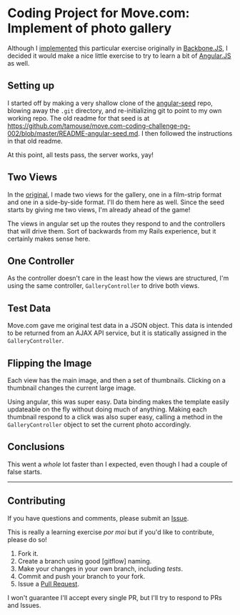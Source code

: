 # Coding Project for Move.com: Implement of photo gallery

Although I [implemented][original-implementation] this particular exercise originally in [Backbone.JS], 
I decided it would make a nice little exercise to try to learn a bit of [Angular.JS] as well.

## Setting up

I started off by making a very shallow clone of the [angular-seed] repo, blowing away the `.git` 
directory, and re-initializing git to point to my own working repo. The old readme for that seed
is at <https://github.com/tamouse/move.com-coding-challenge-ng-002/blob/master/README-angular-seed.md>.
I then followed the instructions in that old readme.

At this point, all tests pass, the server works, yay!

## Two Views

In the [original][original-implementation], I made two views for the gallery, one in a film-strip format and one in a side-by-side format. I'll do them here as well. Since the seed starts by giving me two views, I'm already ahead of the game!

The views in angular set up the routes they respond to and the controllers that will drive them. Sort of backwards from my Rails experience, but it certainly makes sense here.

## One Controller

As the controller doesn't care in the least how the views are structured, I'm using the same controller, `GalleryController` to drive both views.

## Test Data

Move.com gave me original test data in a JSON object. This data is intended to be returned from an AJAX API service,
but it is statically assigned in the `GalleryController`.

## Flipping the Image

Each view has the main image, and then a set of thumbnails. Clicking on a thumbnail changes the current large image.

Using angular, this was super easy. Data binding makes the template easily updateable on the fly without doing much of anything. Making each thumbnail respond to a click was also super easy, calling a method in the `GalleryController` object to set the current photo accordingly.

## Conclusions

This went a *whole* lot faster than I expected, even though I had a couple of false starts.

*****

## Contributing

If you have questions and comments, please submit an [Issue][issues].

This is really a learning exercise *por moi* but if you'd like to contribute, please do so!

1. Fork it.
2. Create a branch using good [gitflow] naming.
3. Make your changes in your own branch, including *tests*.
4. Commit and push your branch to your fork.
5. Issue a [Pull Request][pull-requests].

I won't guarantee I'll accept every single PR, but I'll try to respond to PRs and Issues.



<!-- links -->
[original-implementation]: https://github.com/tamouse/move.com-coding-challenge-001 "Backbone implementation of photo gallery"
[Backbone.JS]: http://backbonejs.org/ "Site of the inestimable Backbone.JS library"
[Angular.JS]: http://backbonejs.org/ "Site of the inestimable Angular.JS Web Framework in JavaScript"
[angular-seed]: https://github.com/angular/angular-seed "Seeding a new angular project"
[repo]: https://github.com/tamouse/move.com-coding-challenge-ng-002 "See me on Github!"
[wiki]: https://github.com/tamouse/move.com-coding-challenge-ng-002/wiki "Project Wiki"
[author]: mailto:tamouse@gmail.com "Send me an e-mail"
[issues]: https://github.com/tamouse/move.com-coding-challenge-ng-002/issues "Project Issues"
[pull-requests]: https://github.com/tamouse/move.com-coding-challenge-ng-002/pulls "Project PRs"
